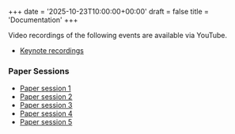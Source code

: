 
+++
date = '2025-10-23T10:00:00+00:00'
draft = false
title = 'Documentation'
+++

Video recordings of the following events are available via YouTube.

* [Keynote recordings](/documentation-keynotes/)

### Paper Sessions

* [Paper session 1](/paper-session-1/)
* [Paper session 2](/paper-session-2/)
* [Paper session 3](/paper-session-3/)
* [Paper session 4](/paper-session-4/)
* [Paper session 5](/paper-session-5/)
